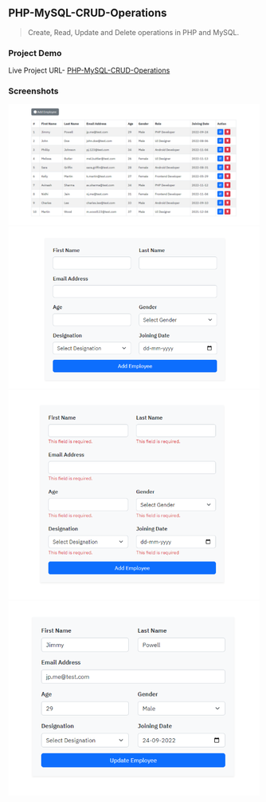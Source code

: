 ## PHP-MySQL-CRUD-Operations

> Create, Read, Update and Delete operations in PHP and MySQL.

### Project Demo

Live Project URL- [PHP-MySQL-CRUD-Operations](https://live-demo09.000webhostapp.com/)

### Screenshots

![screenshot](screenshots/screenshot_1.png)
![screenshot](screenshots/screenshot_2.png)
![screenshot](screenshots/screenshot_3.png)
![screenshot](screenshots/screenshot_4.png)
